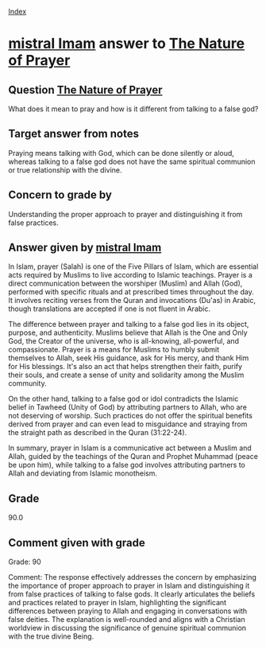 
[Index](../../index.md)
# [mistral Imam](../../answering_models/mistral_Imam.md) answer to [The Nature of Prayer](../../questions/The_Nature_of_Prayer.md)

## Question [The Nature of Prayer](../../questions/The_Nature_of_Prayer.md)
What does it mean to pray and how is it different from talking to a false god?

## Target answer from notes
Praying means talking with God, which can be done silently or aloud, whereas talking to a false god does not have the same spiritual communion or true relationship with the divine.

## Concern to grade by
Understanding the proper approach to prayer and distinguishing it from false practices.

## Answer given by [mistral Imam](../../answering_models/mistral_Imam.md)
 In Islam, prayer (Salah) is one of the Five Pillars of Islam, which are essential acts required by Muslims to live according to Islamic teachings. Prayer is a direct communication between the worshiper (Muslim) and Allah (God), performed with specific rituals and at prescribed times throughout the day. It involves reciting verses from the Quran and invocations (Du'as) in Arabic, though translations are accepted if one is not fluent in Arabic.

The difference between prayer and talking to a false god lies in its object, purpose, and authenticity. Muslims believe that Allah is the One and Only God, the Creator of the universe, who is all-knowing, all-powerful, and compassionate. Prayer is a means for Muslims to humbly submit themselves to Allah, seek His guidance, ask for His mercy, and thank Him for His blessings. It's also an act that helps strengthen their faith, purify their souls, and create a sense of unity and solidarity among the Muslim community.

On the other hand, talking to a false god or idol contradicts the Islamic belief in Tawheed (Unity of God) by attributing partners to Allah, who are not deserving of worship. Such practices do not offer the spiritual benefits derived from prayer and can even lead to misguidance and straying from the straight path as described in the Quran (31:22-24).

In summary, prayer in Islam is a communicative act between a Muslim and Allah, guided by the teachings of the Quran and Prophet Muhammad (peace be upon him), while talking to a false god involves attributing partners to Allah and deviating from Islamic monotheism.

## Grade
90.0

## Comment given with grade
Grade: 90

Comment: The response effectively addresses the concern by emphasizing the importance of proper approach to prayer in Islam and distinguishing it from false practices of talking to false gods. It clearly articulates the beliefs and practices related to prayer in Islam, highlighting the significant differences between praying to Allah and engaging in conversations with false deities. The explanation is well-rounded and aligns with a Christian worldview in discussing the significance of genuine spiritual communion with the true divine Being.

